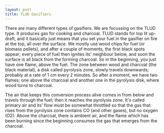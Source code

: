 ```yaml
---
layout: post
title: TLUD Gasifiers
---
```


There are many different types of gasifiers. We are focussing on the TLUD type. It produces gas for cooking and charcoal. 
TLUD stands for top lit up-draft, and it basically just means that you set your fuel in the gasifier on fire at the top, all over the surface.
We mostly use wood chips for fuel (or biomass pellets), and after a couple of moments, the first black spots appear; 
every piece of fuel then ignites its' neighbour below, and soon the surface is all black from the forming charcoal. 
So in the beginning, you just have one flame, above the fuel.
The zone between wood and charcoal (the black material), a disk called pyrolysis zone, slowly travels downwards; probably at a rate of 1 cm every 2 minutes. 
So after a moment, we have two flames; one above the charcoal and another one in the pyrolysis disk, where wood turns to charcoal. 

The air that keeps this conversion process alive comes in from below and travels through the fuel; then it reaches the pyrolysis zone.
It's called primary air and its' flow must be somewhat throttled so that the gas that rises from the pyrolysis zone contains CO 
(and other gases), but no oxygen (O2). Above the charcoal, there is ambient air, and the flame which has been burning 
since the beginning consumes the gas that emerges from the charcoal.


